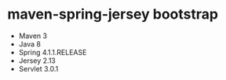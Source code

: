 maven-spring-jersey bootstrap
=============

* Maven 3
* Java 8
* Spring 4.1.1.RELEASE
* Jersey 2.13
* Servlet 3.0.1
